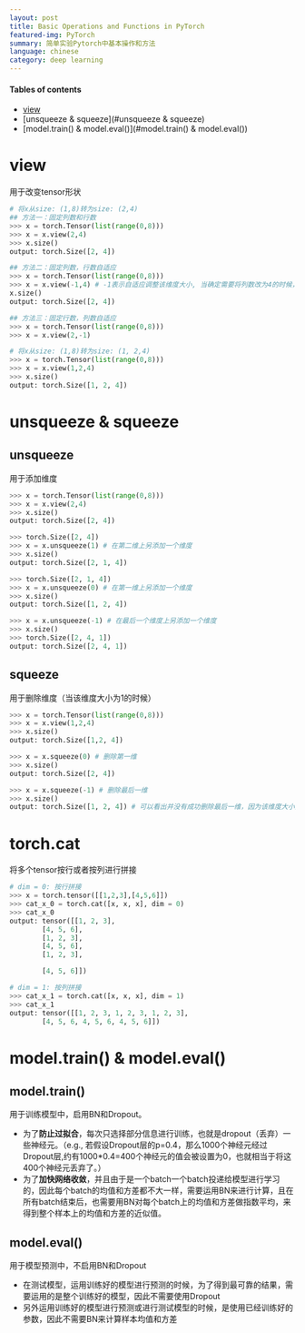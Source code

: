 ```yaml
---
layout: post
title: Basic Operations and Functions in PyTorch 
featured-img: PyTorch
summary: 简单实验Pytorch中基本操作和方法
language: chinese 
category: deep learning
---
```

#### Tables of contents
- [view](#view)
- [unsqueeze & squeeze](#unsqueeze & squeeze)
- [model.train() & model.eval()](#model.train() & model.eval())
<a name='view'/>

# view
用于改变tensor形状
```python
# 将x从size: (1,8)转为size: (2,4)
## 方法一：固定列数和行数
>>> x = torch.Tensor(list(range(0,8)))
>>> x = x.view(2,4) 
>>> x.size()
output: torch.Size([2, 4])

## 方法二：固定列数，行数自适应
>>> x = torch.Tensor(list(range(0,8)))
>>> x = x.view(-1,4) # -1表示自适应调整该维度大小, 当确定需要将列数改为4的时候，行数根据数据大小和列数4的关系自动计算
x.size()
output: torch.Size([2, 4])

## 方法三：固定行数，列数自适应
>>> x = torch.Tensor(list(range(0,8)))
>>> x = x.view(2,-1)

# 将x从size: (1,8)转为size: (1, 2,4)
>>> x = torch.Tensor(list(range(0,8)))
>>> x = x.view(1,2,4) 
>>> x.size()
output: torch.Size([1, 2, 4])
```

<a name='unsqueeze & squeeze'/>

# unsqueeze & squeeze
## unsqueeze
用于添加维度
```python
>>> x = torch.Tensor(list(range(0,8)))
>>> x = x.view(2,4)
>>> x.size()
output: torch.Size([2, 4])

>>> torch.Size([2, 4])
>>> x = x.unsqueeze(1) # 在第二维上另添加一个维度
>>> x.size()
output: torch.Size([2, 1, 4])

>>> torch.Size([2, 1, 4])
>>> x = x.unsqueeze(0) # 在第一维上另添加一个维度
>>> x.size()
output: torch.Size([1, 2, 4])

>>> x = x.unsqueeze(-1) # 在最后一个维度上另添加一个维度
>>> x.size()
>>> torch.Size([2, 4, 1])
output: torch.Size([2, 4, 1])
```

## squeeze
用于删除维度（当该维度大小为1的时候）
```python
>>> x = torch.Tensor(list(range(0,8)))
>>> x = x.view(1,2,4)
>>> x.size()
output: torch.Size([1,2, 4])

>>> x = x.squeeze(0) # 删除第一维
>>> x.size()
output: torch.Size([2, 4])

>>> x = x.squeeze(-1) # 删除最后一维 
>>> x.size()
output: torch.Size([1, 2, 4]) # 可以看出并没有成功删除最后一维，因为该维度大小为4.
```

<a name='torch.cat'/>

# torch.cat
将多个tensor按行或者按列进行拼接
```python
# dim = 0: 按行拼接
>>> x = torch.tensor([[1,2,3],[4,5,6]])
>>> cat_x_0 = torch.cat([x, x, x], dim = 0) 
>>> cat_x_0
output: tensor([[1, 2, 3],
        [4, 5, 6],
        [1, 2, 3],
        [4, 5, 6],
        [1, 2, 3],

        [4, 5, 6]])

# dim = 1: 按列拼接
>>> cat_x_1 = torch.cat([x, x, x], dim = 1) 
>>> cat_x_1
output: tensor([[1, 2, 3, 1, 2, 3, 1, 2, 3],
        [4, 5, 6, 4, 5, 6, 4, 5, 6]])

```

<a name='model.train() & model.eval()'/>

# model.train() & model.eval()
## model.train()
用于训练模型中，启用BN和Dropout。
- 为了**防止过拟合**，每次只选择部分信息进行训练，也就是dropout（丢弃）一些神经元。（e.g., 若假设Dropout层的p=0.4，那么1000个神经元经过Dropout层,约有1000*0.4=400个神经元的值会被设置为0，也就相当于将这400个神经元丢弃了。）
- 为了**加快网络收敛**，并且由于是一个batch一个batch投递给模型进行学习的，因此每个batch的均值和方差都不大一样，需要运用BN来进行计算，且在所有batch结束后，也需要用BN对每个batch上的均值和方差做指数平均，来得到整个样本上的均值和方差的近似值。

## model.eval()
用于模型预测中，不启用BN和Dropout
- 在测试模型，运用训练好的模型进行预测的时候，为了得到最可靠的结果，需要运用的是整个训练好的模型，因此不需要使用Dropout
- 另外运用训练好的模型进行预测或进行测试模型的时候，是使用已经训练好的参数，因此不需要BN来计算样本均值和方差